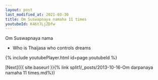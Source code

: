 ```yaml
---
layout: post
last_modified_at: 2021-03-30
title: Om Suswapnaya namaha 11 times
youtubeId: K46t7LjZDfw
---
```

 
 
Om Suswapnaya nama 
 
 -  Who is Thaijasa who controls dreams 
 
  
 
  
 
 
 
 
 
 


{% include youtubePlayer.html id=page.youtubeId %}
 
[Next]({{ site.baseurl }}{% link  split1/_posts/2013-10-16-Om darpanaya namaha 11 times.md%})
 
